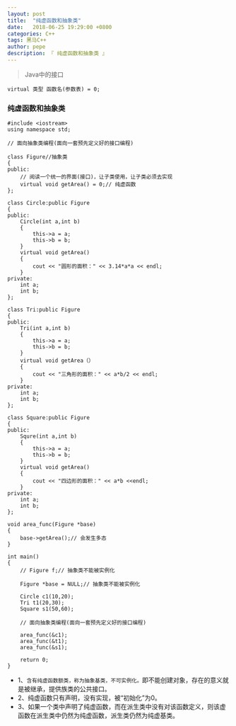 ```yaml
---
layout: post
title:  "纯虚函数和抽象类"
date:   2018-06-25 19:29:00 +0800
categories: C++
tags: 黑马C++
author: pepe
description: 『 纯虚函数和抽象类 』
---
```


> Java中的接口

```
virtual 类型 函数名(参数表) = 0;
```

### **纯虚函数和抽象类**
```
#include <iostream>
using namespace std;

// 面向抽象类编程(面向一套预先定义好的接口编程)

class Figure//抽象类
{
public:
    // 阅读一个统一的界面(接口)，让子类使用，让子类必须去实现
    virtual void getArea() = 0;// 纯虚函数
};

class Circle:public Figure
{
public:
    Circle(int a,int b)
    {
        this->a = a;
        this->b = b;
    }
    virtual void getArea()
    {
        cout << "圆形的面积：" << 3.14*a*a << endl;
    }
private:
    int a;
    int b;
};

class Tri:public Figure
{
public:
    Tri(int a,int b)
    {
        this->a = a;
        this->b = b;
    }
    virtual void getArea（）
    {
        cout << "三角形的面积：" << a*b/2 << endl;
    }
private:
    int a;
    int b;
};

class Square:public Figure
{
public:
    Squre(int a,int b)
    {
        this->a = a;
        this->b = b;
    }
    virtual void getArea()
    {
        cout << "四边形的面积：" << a*b <<endl;
    }
private:
    int a;
    int b;
};

void area_func(Figure *base)
{
    base->getArea();// 会发生多态
}

int main()
{
    // Figure f;// 抽象类不能被实例化
    
    Figure *base = NULL;// 抽象类不能被实例化
    
    Circle c1(10,20);
    Tri t1(20,30);
    Square s1(50,60);
    
    // 面向抽象类编程(面向一套预先定义好的接口编程)
    
    area_func(&c1);
    area_func(&t1);
    area_func(&s1);
    
    return 0;
}
```

* 1、`含有纯虚函数额类，称为抽象基类，不可实例化。`即不能创建对象，存在的意义就是被继承，提供族类的公共接口。
* 2、纯虚函数只有声明，没有实现，被“初始化”为0。
* 3、如果一个类中声明了纯虚函数，而在派生类中没有对该函数定义，则该虚函数在派生类中仍然为纯虚函数，派生类仍然为纯虚基类。

    

    
    
    
    
    
    
    
    
    
    
    
    
    
    
    
    
    
    
    
    
    
    
    
    
    
    
    
    
    
    
    
    
    
    
    
    
    
    
    
    
    
    
    
    
    
    
    
    
    
    
    
    
    
    
    
    
    
    
    
    
    
    
    












